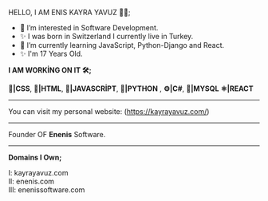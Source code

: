 HELLO, I AM ENIS KAYRA YAVUZ 👨‍💻;
- 👀 I’m interested in Software Development.
- ✨ I was born in Switzerland I currently live in Turkey.
- 🌱 I’m currently learning JavaScript, Python-Django and React.
- ✨ I'm 17 Years Old.

<b>I AM WORKİNG ON IT 🛠️;</b>

<b>📙|CSS</b>, <b>📕|HTML</b>, <b>📒|JAVASCRİPT</b>, <b>📘|PYTHON</b> , <b>⚙️|C#</b>,   <b>💾|MYSQL</b>   <b>⚛️|REACT</b>

<hr>

You can visit my personal website: (https://kayrayavuz.com/)
<!---
enenis/enenis is a ✨ special ✨ repository because its `README.md` (this file) appears on your GitHub profile.
You can click the Preview link to take a look at your changes.
--->
<!-- .. -->
<hr>

Founder OF <b>Enenis</b> Software.

<hr>
<b>Domains I Own;</b>

I: kayrayavuz.com <br>
II: enenis.com <br>
III: enenissoftware.com <br>
